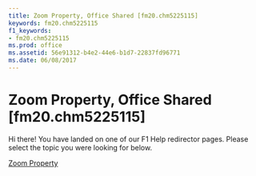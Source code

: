 ```yaml
---
title: Zoom Property, Office Shared [fm20.chm5225115]
keywords: fm20.chm5225115
f1_keywords:
- fm20.chm5225115
ms.prod: office
ms.assetid: 56e91312-b4e2-44e6-b1d7-22837fd96771
ms.date: 06/08/2017
---
```



# Zoom Property, Office Shared [fm20.chm5225115]

Hi there! You have landed on one of our F1 Help redirector pages. Please select the topic you were looking for below.

[Zoom Property](http://msdn.microsoft.com/library/d5230fdb-8332-c136-231b-6e2ab3acaf6a%28Office.15%29.aspx)


